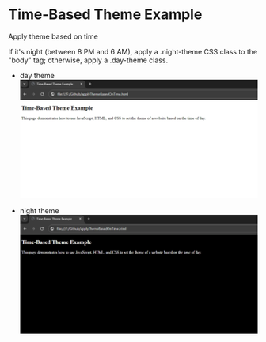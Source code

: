 # Time-Based Theme Example
Apply theme based on time

If it's night (between 8 PM and 6 AM), apply a .night-theme CSS class to the "body" tag; otherwise, apply a .day-theme class.
- day theme
![day theme image](./screenshots/daytheme.jpg)

- night theme
![night theme image](./screenshots/nighttheme.jpg)
